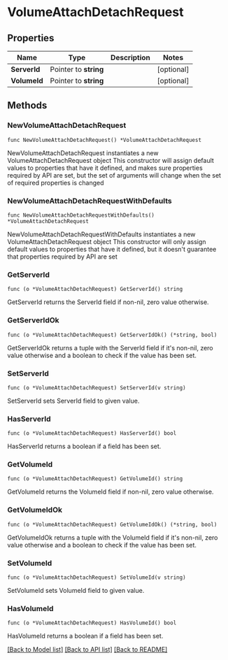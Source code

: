 # VolumeAttachDetachRequest

## Properties

Name | Type | Description | Notes
------------ | ------------- | ------------- | -------------
**ServerId** | Pointer to **string** |  | [optional] 
**VolumeId** | Pointer to **string** |  | [optional] 

## Methods

### NewVolumeAttachDetachRequest

`func NewVolumeAttachDetachRequest() *VolumeAttachDetachRequest`

NewVolumeAttachDetachRequest instantiates a new VolumeAttachDetachRequest object
This constructor will assign default values to properties that have it defined,
and makes sure properties required by API are set, but the set of arguments
will change when the set of required properties is changed

### NewVolumeAttachDetachRequestWithDefaults

`func NewVolumeAttachDetachRequestWithDefaults() *VolumeAttachDetachRequest`

NewVolumeAttachDetachRequestWithDefaults instantiates a new VolumeAttachDetachRequest object
This constructor will only assign default values to properties that have it defined,
but it doesn't guarantee that properties required by API are set

### GetServerId

`func (o *VolumeAttachDetachRequest) GetServerId() string`

GetServerId returns the ServerId field if non-nil, zero value otherwise.

### GetServerIdOk

`func (o *VolumeAttachDetachRequest) GetServerIdOk() (*string, bool)`

GetServerIdOk returns a tuple with the ServerId field if it's non-nil, zero value otherwise
and a boolean to check if the value has been set.

### SetServerId

`func (o *VolumeAttachDetachRequest) SetServerId(v string)`

SetServerId sets ServerId field to given value.

### HasServerId

`func (o *VolumeAttachDetachRequest) HasServerId() bool`

HasServerId returns a boolean if a field has been set.

### GetVolumeId

`func (o *VolumeAttachDetachRequest) GetVolumeId() string`

GetVolumeId returns the VolumeId field if non-nil, zero value otherwise.

### GetVolumeIdOk

`func (o *VolumeAttachDetachRequest) GetVolumeIdOk() (*string, bool)`

GetVolumeIdOk returns a tuple with the VolumeId field if it's non-nil, zero value otherwise
and a boolean to check if the value has been set.

### SetVolumeId

`func (o *VolumeAttachDetachRequest) SetVolumeId(v string)`

SetVolumeId sets VolumeId field to given value.

### HasVolumeId

`func (o *VolumeAttachDetachRequest) HasVolumeId() bool`

HasVolumeId returns a boolean if a field has been set.


[[Back to Model list]](../README.md#documentation-for-models) [[Back to API list]](../README.md#documentation-for-api-endpoints) [[Back to README]](../README.md)


